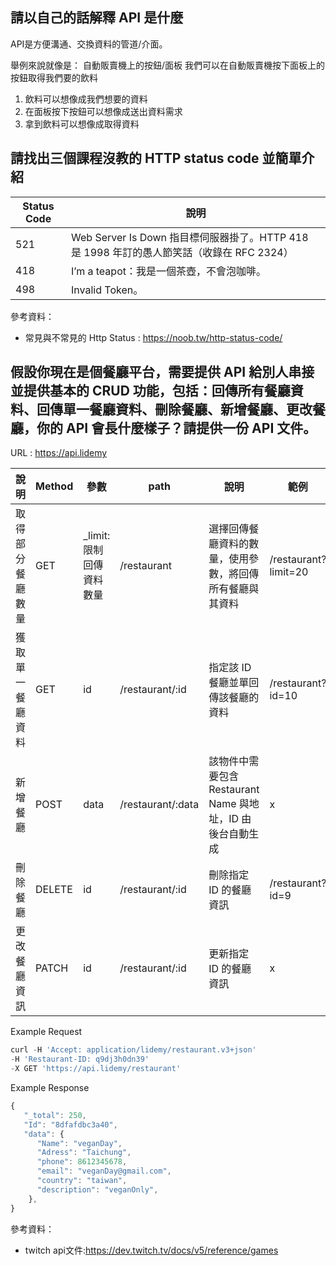 ## 請以自己的話解釋 API 是什麼
API是方便溝通、交換資料的管道/介面。

舉例來說就像是：
自動販賣機上的按鈕/面板
我們可以在自動販賣機按下面板上的按鈕取得我們要的飲料
1. 飲料可以想像成我們想要的資料
2. 在面板按下按鈕可以想像成送出資料需求
3. 拿到飲料可以想像成取得資料


## 請找出三個課程沒教的 HTTP status code 並簡單介紹

| Status Code | 說明 |
|-----------|-------|
| 521 | Web Server Is Down 指目標伺服器掛了。HTTP 418 是 1998 年訂的愚人節笑話（收錄在 RFC 2324）|
| 418 | I’m a teapot：我是一個茶壺，不會泡咖啡。|
| 498 | Invalid Token。|

參考資料：
- 常見與不常見的 Http Status : https://noob.tw/http-status-code/


## 假設你現在是個餐廳平台，需要提供 API 給別人串接並提供基本的 CRUD 功能，包括：回傳所有餐廳資料、回傳單一餐廳資料、刪除餐廳、新增餐廳、更改餐廳，你的 API 會長什麼樣子？請提供一份 API 文件。

URL : https://api.lidemy

| 說明     | Method| 參數 | path       | 說明     | 範例      |
|--------|--------|------------|----------------------|----------------|-----|
| 取得部分餐廳數量 |GET| _limit:限制回傳資料數量 | /restaurant|選擇回傳餐廳資料的數量，使用參數，將回傳所有餐廳與其資料| /restaurant?limit=20|
| 獲取單一餐廳資料 | GET|id   |/restaurant/:id | 指定該 ID 餐廳並單回傳該餐廳的資料| /restaurant?id=10 |
| 新增餐廳 | POST | data | /restaurant/:data| 該物件中需要包含 Restaurant Name 與地址，ID 由後台自動生成| x |
| 刪除餐廳   | DELETE   | id     | /restaurant/:id | 刪除指定 ID 的餐廳資訊 | /restaurant?id=9|
| 更改餐廳資訊   | PATCH   | id     | /restaurant/:id | 更新指定 ID 的餐廳資訊  |  x |


Example Request
``` js
curl -H 'Accept: application/lidemy/restaurant.v3+json'
-H 'Restaurant-ID: q9dj3h0dn39'
-X GET 'https://api.lidemy/restaurant'
```

Example Response
``` js
{
   "_total": 250,
   "Id": "8dfafdbc3a40",
   "data": {
      "Name": "veganDay",
      "Adress": "Taichung",
      "phone": 8612345678,
      "email": "veganDay@gmail.com",
      "country": "taiwan",
      "description": "veganOnly",
    },
}
```
參考資料：
-  twitch api文件:https://dev.twitch.tv/docs/v5/reference/games

